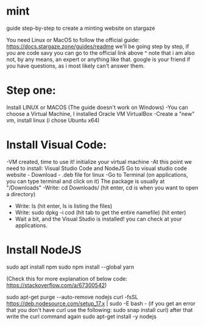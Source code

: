 # mint
guide step-by-step to create a minting website on stargaze


You need Linux or MacOS to follow the official guide: https://docs.stargaze.zone/guides/readme
we'll be going step by step, if you are code savy you can go to the official link above ^
note that i am also not, by any means, an expert or anything like that. google is your friend if you have questions, as i most likely can't answer them.

# Step one:
  Install LINUX or MACOS
  (The guide doesn't work on Windows)
  -You can choose a Virtual Machine, I installed Oracle VM VirtualBox
  -Create a "new" vm, install linux (i chose Ubuntu x64)
  
  
# Install Visual Code:
  -VM created, time to use it! initialize your virtual machine
  -At this point we need to install:
    Visual Studio Code and NodeJS 
    Go to visual studio code website - Download - .deb file for linux
  -Go to Terminal (on applications, you can type terminal and click on it)
    The package is usually at "/Downloads"
  -Write: 
  cd Downloads/ (hit enter, cd is when you want to open a directory)
  - Write: 
  ls (hit enter, ls is listing the files)
  - Write: 
  sudo dpkg -i cod (hit tab to get the entire namefile) (hit enter)
  - Wait a bit, and the Visual Studio is installed! you can check at your applications.

# Install NodeJS

  sudo apt install npm
  sudo npm install --global yarn
  
  (Check this for more explanation of below code: https://stackoverflow.com/a/67300542)
  
  sudo apt-get purge --auto-remove nodejs 
  curl -fsSL https://deb.nodesource.com/setup_17.x | sudo -E bash -
      (if you get an error that you don't have curl use the following:
      sudo snap install curl) after that write the curl command again
  sudo apt-get install -y nodejs
  
  
  
  
  
  

